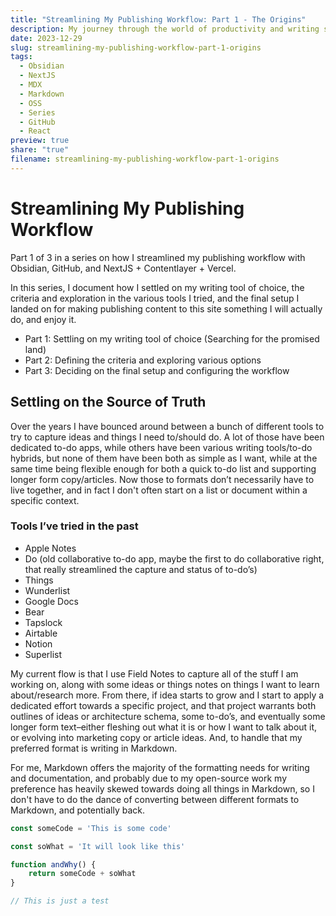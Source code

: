 ```yaml
---
title: "Streamlining My Publishing Workflow: Part 1 - The Origins"
description: My journey through the world of productivity and writing software and what I ultimately settled on.
date: 2023-12-29
slug: streamlining-my-publishing-workflow-part-1-origins
tags:
  - Obsidian
  - NextJS
  - MDX
  - Markdown
  - OSS
  - Series
  - GitHub
  - React
preview: true
share: "true"
filename: streamlining-my-publishing-workflow-part-1-origins
---
```


# Streamlining My Publishing Workflow
<Subheader>Part 1 of 3 in a series on how I streamlined my publishing workflow with Obsidian, GitHub, and NextJS + Contentlayer + Vercel.</Subheader>

In this series, I document how I settled on my writing tool of choice, the criteria and exploration in the various tools I tried, and the final setup I landed on for making publishing content to this site something I will actually do, and enjoy it.

- Part 1: Settling on my writing tool of choice (Searching for the promised land)
- Part 2: Defining the criteria and exploring various options
- Part 3: Deciding on the final setup and configuring the workflow

## Settling on the Source of Truth
Over the years I have bounced around between a bunch of different tools to try to capture ideas and things I need to/should do. A lot of those have been dedicated to-do apps, while others have been various writing tools/to-do hybrids, but none of them have been both as simple as I want, while at the same time being flexible enough for both a quick to-do list and supporting longer form copy/articles. Now those to formats don’t necessarily have to live together, and in fact I don't often start on a list or document within a specific context.
### Tools I’ve tried in the past
- Apple Notes
- Do (old collaborative to-do app, maybe the first to do collaborative right, that really streamlined the capture and status of to-do’s)
- Things
- Wunderlist
- Google Docs
- Bear
- Tapslock
- Airtable
- Notion
- Superlist

My current flow is that I use Field Notes to capture all of the stuff I am working on, along with some ideas or things notes on things I want to learn about/research more. From there, if idea starts to grow and I start to apply a dedicated effort towards a specific project, and that project warrants both outlines of ideas or architecture schema, some to-do’s, and eventually some longer form text–either fleshing out what it is or how I want to talk about it, or evolving into marketing copy or article ideas. And, to handle that my preferred format is writing in Markdown.

For me, Markdown offers the majority of the formatting needs for writing and documentation, and probably due to my open-source work my preference has heavily skewed towards doing all things in Markdown, so I don't have to do the dance of converting between different formats to Markdown, and potentially back.

```js
const someCode = 'This is some code'

const soWhat = 'It will look like this'

function andWhy() {
	return someCode + soWhat
}

// This is just a test
```